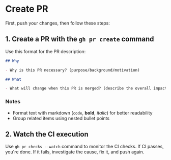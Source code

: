 # Create PR

First, push your changes, then follow these steps:

## 1. Create a PR with the `gh pr create` command

Use this format for the PR description:
```markdown
## Why

- Why is this PR necessary? (purpose/background/motivation)

## What

- What will change when this PR is merged? (describe the overall impact in present tense, not individual commits)
```

### Notes

- Format text with markdown (`code`, **bold**, *italic*) for better readability
- Group related items using nested bullet points

## 2. Watch the CI execution

Use `gh pr checks --watch` command to monitor the CI checks.
If CI passes, you're done. If it fails, investigate the cause, fix it, and push again.

